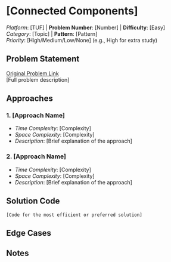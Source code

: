 # [Connected Components]

*Platform*: [TUF] | **Problem Number**: [Number] | **Difficulty**: [Easy]  
*Category*: [Topic] | **Pattern**: [Pattern]  
*Priority*: [High/Medium/Low/None] (e.g., High for extra study)

## Problem Statement
[Original Problem Link](https://takeuforward.org/plus/dsa/problems/connected-components)  
[Full problem description]

## Approaches

### 1. [Approach Name]
- *Time Complexity*: [Complexity]
- *Space Complexity*: [Complexity]
- *Description*: [Brief explanation of the approach]

### 2. [Approach Name]
- *Time Complexity*: [Complexity]
- *Space Complexity*: [Complexity]
- *Description*: [Brief explanation of the approach]

## Solution Code
```[language]
[Code for the most efficient or preferred solution]
```

## Edge Cases

## Notes
